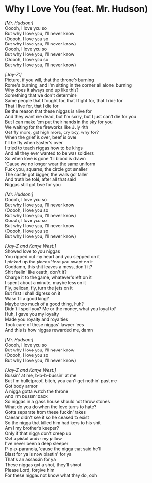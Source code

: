 # Why I Love You (feat. Mr. Hudson)

_[Mr. Hudson:]_  
Ooooh, I love you so  
But why I love you, I'll never know  
(Ooooh, I love you so  
But why I love you, I'll never know)  
Ooooh, I love you so  
But why I love you, I'll never know  
(Ooooh, I love you so  
But why I love you, I'll never know)  

_[Jay-Z:]_  
Picture, if you will, that the throne's burning  
Rome's burning, and I'm sitting in the corner all alone, burning  
Why does it always end up like this?  
Something that we don't determine  
Same people that I fought for, that I fight for, that I ride for  
That I live for, that I die for  
Be the reason that these niggas is alive for  
And they want me dead, but I'm sorry, but I just can't die for you  
But I can make 'em put their hands in the sky for you  
We waiting for the fireworks like July 4th  
Get fly more, get high more, cry boy, why for?  
When the grief is over, beef is over  
I'll be fly when Easter's over  
I tried to teach niggas how to be kings  
And all they ever wanted to be was soldiers  
So when love is gone 'til blood is drawn  
'Cause we no longer wear the same uniform  
Fuck you, squares, the circle got smaller  
The castle got bigger, the walls got taller  
And truth be told, after all that said  
Niggas still got love for you  

_[Mr. Hudson:]_  
Ooooh, I love you so  
But why I love you, I'll never know  
(Ooooh, I love you so  
But why I love you, I'll never know)  
Ooooh, I love you so  
But why I love you, I'll never know  
(Ooooh, I love you so  
But why I love you, I'll never know)  

_[Jay-Z and Kanye West:]_  
Showed love to you niggas  
You ripped out my heart and you stepped on it  
I picked up the pieces 'fore you swept on it  
Goddamn, this shit leaves a mess, don't it?  
Shit feelin' like death, don't it?  
Charge it to the game, whatever's left on it  
I spent about a minute, maybe less on it  
Fly, pelican, fly, turn the jets on it  
But first I shall digress on it  
Wasn't I a good king?  
Maybe too much of a good thing, huh?  
Didn't I spoil you? Me or the money, what you loyal to?  
Huh, I gave you my loyalty  
Made you royalty and royalties  
Took care of these niggas' lawyer fees  
And this is how niggas rewarded me, damn  

_[Mr. Hudson:]_  
Ooooh, I love you so  
But why I love you, I'll never know  
(Ooooh, I love you so  
But why I love you, I'll never know)  

_[Jay-Z and Kanye West:]_  
Bussin' at me, b-b-b-bussin' at me  
But I'm bulletproof, bitch, you can't get nothin' past me  
Got body armor  
A nigga gotta watch the throne  
And I'm bussin' back  
So niggas in a glass house should not throw stones  
What do you do when the love turns to hate?  
Gotta separate from these fuckin' fakes  
Caesar didn't see it so he ceased to exist  
So the nigga that killed him had keys to his shit  
Am I my brother's keeper?  
Only if that nigga don't creep up  
Got a pistol under my pillow  
I've never been a deep sleeper  
P-p-p-paranoia, 'cause the nigga that said he'll  
Blast for ya is now blastin' for ya  
That's an assassin for ya  
These niggas got a shot, they'll shoot  
Please Lord, forgive him  
For these niggas not know what they do, ooh
